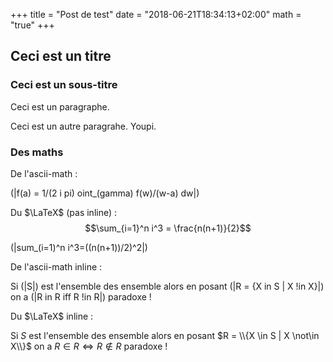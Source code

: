 +++
title = "Post de test"
date = "2018-06-21T18:34:13+02:00"
math = "true"
+++

## Ceci est un titre

### Ceci est un sous-titre

Ceci est un paragraphe.

Ceci est un autre paragrahe. Youpi.

### Des maths

De l'ascii-math :

(|f(a) = 1/(2 i pi) oint_(gamma) f(w)/(w-a) dw|)

Du $\LaTeX$ (pas inline) : $$\sum_{i=1}^n i^3 = \frac{n(n+1)}{2}$$

(|sum_(i=1)^n i^3=((n(n+1))/2)^2|)

De l'ascii-math inline :

Si (|S|) est l'ensemble des ensemble alors en posant (|R = {X in S | X !in X}|) on a (|R in R iff R !in R|) paradoxe !

Du $\LaTeX$ inline :

Si $S$ est l'ensemble des ensemble alors en posant $R = \\{X \in S | X \not\in X\\}$ on a $R \in R \Leftrightarrow R \not\in R$ paradoxe !
